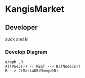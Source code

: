 

# KangisMarket



## Developer

suck and ki

### Develop Diagram

```mermaid
graph LR
A((VueJs)) -- REST --> B((NodeJs))
B --> C(MariaDB/MongoDB)
```